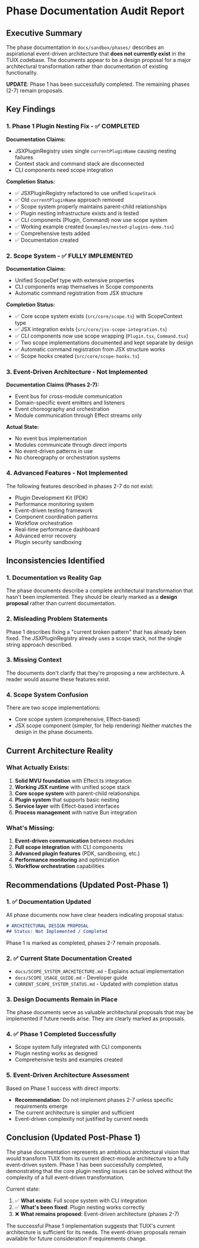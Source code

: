 # Phase Documentation Audit Report

## Executive Summary

The phase documentation in `docs/sandbox/phases/` describes an aspirational event-driven architecture that **does not currently exist** in the TUIX codebase. The documents appear to be a design proposal for a major architectural transformation rather than documentation of existing functionality.

**UPDATE**: Phase 1 has been successfully completed. The remaining phases (2-7) remain proposals.

## Key Findings

### 1. Phase 1 Plugin Nesting Fix - **✅ COMPLETED**

**Documentation Claims:**
- JSXPluginRegistry uses single `currentPluginName` causing nesting failures
- Context stack and command stack are disconnected
- CLI components need scope integration

**Completion Status:**
- ✅ JSXPluginRegistry refactored to use unified `ScopeStack`
- ✅ Old `currentPluginName` approach removed
- ✅ Scope system properly maintains parent-child relationships
- ✅ Plugin nesting infrastructure exists and is tested
- ✅ CLI components (Plugin, Command) now use scope system
- ✅ Working example created (`examples/nested-plugins-demo.tsx`)
- ✅ Comprehensive tests added
- ✅ Documentation created

### 2. Scope System - **✅ FULLY IMPLEMENTED**

**Documentation Claims:**
- Unified ScopeDef type with extensive properties
- CLI components wrap themselves in Scope components
- Automatic command registration from JSX structure

**Completion Status:**
- ✅ Core scope system exists (`src/core/scope.ts`) with ScopeContext type
- ✅ JSX integration exists (`src/core/jsx-scope-integration.ts`)
- ✅ CLI components now use scope wrapping (`Plugin.tsx`, `Command.tsx`)
- ✅ Two scope implementations documented and kept separate by design
- ✅ Automatic command registration from JSX structure works
- ✅ Scope hooks created (`src/core/scope-hooks.ts`)

### 3. Event-Driven Architecture - **Not Implemented**

**Documentation Claims (Phases 2-7):**
- Event bus for cross-module communication
- Domain-specific event emitters and listeners
- Event choreography and orchestration
- Module communication through Effect streams only

**Actual State:**
- No event bus implementation
- Modules communicate through direct imports
- No event-driven patterns in use
- No choreography or orchestration systems

### 4. Advanced Features - **Not Implemented**

The following features described in phases 2-7 do not exist:
- Plugin Development Kit (PDK)
- Performance monitoring system
- Event-driven testing framework
- Component coordination patterns
- Workflow orchestration
- Real-time performance dashboard
- Advanced error recovery
- Plugin security sandboxing

## Inconsistencies Identified

### 1. Documentation vs Reality Gap
The phase documents describe a complete architectural transformation that hasn't been implemented. They should be clearly marked as a **design proposal** rather than current documentation.

### 2. Misleading Problem Statements
Phase 1 describes fixing a "current broken pattern" that has already been fixed. The JSXPluginRegistry already uses a scope stack, not the single string approach described.

### 3. Missing Context
The documents don't clarify that they're proposing a new architecture. A reader would assume these features exist.

### 4. Scope System Confusion
There are two scope implementations:
- Core scope system (comprehensive, Effect-based)
- JSX scope component (simpler, for help rendering)
Neither matches the design in the phase documents.

## Current Architecture Reality

### What Actually Exists:
1. **Solid MVU foundation** with Effect.ts integration
2. **Working JSX runtime** with unified scope stack
3. **Core scope system** with parent-child relationships
4. **Plugin system** that supports basic nesting
5. **Service layer** with Effect-based interfaces
6. **Process management** with native Bun integration

### What's Missing:
1. **Event-driven communication** between modules
2. **Full scope integration** with CLI components
3. **Advanced plugin features** (PDK, sandboxing, etc.)
4. **Performance monitoring** and optimization
5. **Workflow orchestration** capabilities

## Recommendations (Updated Post-Phase 1)

### 1. ✅ Documentation Updated
All phase documents now have clear headers indicating proposal status:
```markdown
# ARCHITECTURAL DESIGN PROPOSAL
## Status: Not Implemented / Completed
```
Phase 1 is marked as completed, phases 2-7 remain proposals.

### 2. ✅ Current State Documentation Created
- `docs/SCOPE_SYSTEM_ARCHITECTURE.md` - Explains actual implementation
- `docs/SCOPE_USAGE_GUIDE.md` - Developer guide
- `CURRENT_SCOPE_SYSTEM_STATUS.md` - Updated with completion status

### 3. Design Documents Remain in Place
The phase documents serve as valuable architectural proposals that may be implemented if future needs arise. They are clearly marked as proposals.

### 4. ✅ Phase 1 Completed Successfully
- Scope system fully integrated with CLI components
- Plugin nesting works as designed
- Comprehensive tests and examples created

### 5. Event-Driven Architecture Assessment
Based on Phase 1 success with direct imports:
- **Recommendation**: Do not implement phases 2-7 unless specific requirements emerge
- The current architecture is simpler and sufficient
- Event-driven complexity not justified by current needs

## Conclusion (Updated Post-Phase 1)

The phase documentation represents an ambitious architectural vision that would transform TUIX from its current direct-module architecture to a fully event-driven system. Phase 1 has been successfully completed, demonstrating that the core plugin nesting issues can be solved without the complexity of a full event-driven transformation.

Current state:
1. ✅ **What exists**: Full scope system with CLI integration
2. ✅ **What's been fixed**: Plugin nesting works correctly
3. ❌ **What remains proposed**: Event-driven architecture (phases 2-7)

The successful Phase 1 implementation suggests that TUIX's current architecture is sufficient for its needs. The event-driven proposals remain available for future consideration if requirements change.